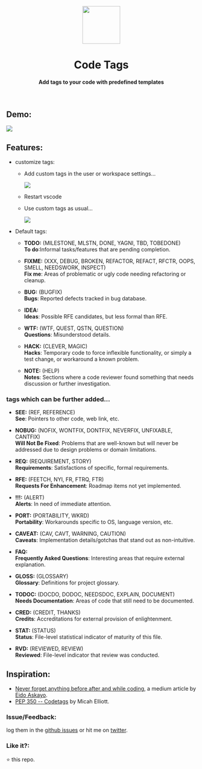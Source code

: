 <p align="center">
  <img src="https://user-images.githubusercontent.com/2767425/31160386-9eff2882-a8ed-11e7-8f57-a0e48bfbd4ba.png" height="100px"/>
  <h1 align="center">Code Tags</h1>
  <h4 align="center">Add tags to your code with predefined templates</h4>
  <br>
</p>

## Demo:
  <img src="https://user-images.githubusercontent.com/2767425/39123058-4c114a68-4714-11e8-8e83-c67b174e816e.gif" />

## Features:

* customize tags:

  * Add custom tags in the user or workspace settings...
    
    <img src="https://user-images.githubusercontent.com/2767425/39125245-f27179d0-471b-11e8-9b31-b5727060b641.gif" />

  * Restart vscode

  * Use custom tags as usual...

    <img src="https://user-images.githubusercontent.com/2767425/39125283-0c598086-471c-11e8-9919-1881b1c363d7.gif" />

* Default tags:

  * **TODO:** (MILESTONE, MLSTN, DONE, YAGNI, TBD, TOBEDONE) <br> **To do**:Informal tasks/features that are pending completion.

  * **FIXME:** (XXX, DEBUG, BROKEN, REFACTOR, REFACT, RFCTR, OOPS, SMELL, NEEDSWORK, INSPECT) <br> **Fix me**: Areas of problematic or ugly code needing refactoring or cleanup.

  * **BUG:** (BUGFIX) <br> **Bugs**: Reported defects tracked in bug database.

  * **IDEA:** <br> **Ideas**: Possible RFE candidates, but less formal than RFE.

  * **WTF:** (WTF, QUEST, QSTN, QUESTION) <br>
  **Questions**: Misunderstood details.

  * **HACK:** (CLEVER, MAGIC) <br> **Hacks**: Temporary code to force inflexible functionality, or simply a test change, or workaround a known problem.

  * **NOTE:** (HELP) <br> **Notes**: Sections where a code reviewer found something that needs discussion or further investigation.

### tags which can be further added...

* **SEE:** (REF, REFERENCE) <br> **See**: Pointers to other code, web link, etc.

* **NOBUG:** (NOFIX, WONTFIX, DONTFIX, NEVERFIX, UNFIXABLE, CANTFIX) <br> **Will Not Be Fixed**: Problems that are well-known but will never be addressed due to design problems or domain limitations.

* **REQ:** (REQUIREMENT, STORY) <br> **Requirements**: Satisfactions of specific, formal requirements.

* **RFE:** (FEETCH, NYI, FR, FTRQ, FTR) <br> **Requests For Enhancement**: Roadmap items not yet implemented.

* **!!!:** (ALERT) <br>
**Alerts**: In need of immediate attention.

* **PORT:** (PORTABILITY, WKRD) <br> **Portability**: Workarounds specific to OS, language version, etc.

* **CAVEAT:** (CAV, CAVT, WARNING, CAUTION) <br> **Caveats**: Implementation details/gotchas that stand out as non-intuitive.

* **FAQ:** <br> **Frequently Asked Questions**: Interesting areas that require external explanation.

* **GLOSS:** (GLOSSARY) <br> **Glossary**: Definitions for project glossary.

* **TODOC:** (DOCDO, DODOC, NEEDSDOC, EXPLAIN, DOCUMENT) <br> **Needs Documentation**: Areas of code that still need to be documented.

* **CRED:** (CREDIT, THANKS) <br> **Credits**: Accreditations for external provision of enlightenment.

* **STAT:** (STATUS) <br> **Status**: File-level statistical indicator of maturity of this file.

* **RVD:** (REVIEWED, REVIEW) <br> **Reviewed**: File-level indicator that review was conducted.

## Inspiration:

* [Never forget anything before after and while coding](https://hackernoon.com/never-forget-anything-before-after-and-while-coding-98d187ae4cf1), a medium article by [Eido Askayo](https://mediu.com/eido.askayo).
* [PEP 350 -- Codetags](https://www.python.org/dev/peps/pep-0350/) by Micah Elliott.

### Issue/Feedback:

log them in the [github issues](https://github.com/cg-cnu/vscode-codetags/issues) or hit me on [twitter](https://twitter.com/CgCnu).

### Like it?:

:star: this repo.